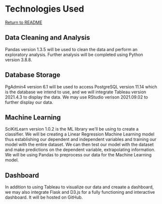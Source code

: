# Technologies Used
[Return to README](README.md) 
## Data Cleaning and Analysis
Pandas version 1.3.5 will be used to clean the data and perform an exploratory analysis. Further analysis will be completed using Python version 3.8.8.
## Database Storage
PgAdmin4 version 6.1 will be used to access PostgreSQL version 11.14 which is the database we intend to use, and we will integrate Tableau version 2021.4.3 to display the data. We may use RStudio verison 2021.09.02 to further display our data. 
## Machine Learning
SciKitLearn version 1.0.2 is the ML library we'll be using to create a classifier. We will be creating a Linear Regression Machine Learning model thus establishing our dependent and independent variables and training our model with the entire dataset. We can then test our model with the dataset and make predictions on the dependent variable, extrapolating information. We will be using Pandas to preprocess our data for the Machine Learning model. 
## Dashboard
In addition to using Tableau to visualize our data and creaate a dashboard, we may also integrate Flask and D3.js for a fully functioning and interactive dashboard. It will be hosted on GitHub.

